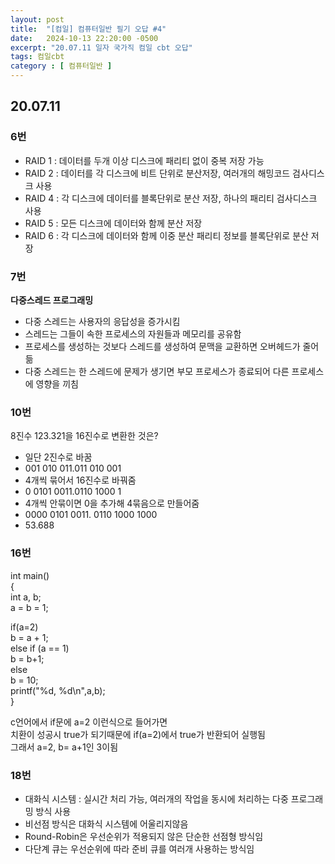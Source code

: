 ```yaml
---
layout: post
title:  "[컴일] 컴퓨터일반 필기 오답 #4"
date:   2024-10-13 22:20:00 -0500
excerpt: "20.07.11 일자 국가직 컴일 cbt 오답"
tags: 컴일cbt
category : [ 컴퓨터일반 ]
---
```


## 20.07.11

### 6번
+ RAID 1 : 데이터를 두개 이상 디스크에 패리티 없이 중복 저장 가능
+ RAID 2 : 데이터를 각 디스크에 비트 단위로 분산저장, 여러개의 해밍코드 검사디스크 사용
+ RAID 4 : 각 디스크에 데이터를 블록단위로 분산 저장, 하나의 패리티 검사디스크 사용
+ RAID 5 : 모든 디스크에 데이터와 함께 분산 저장
+ RAID 6 : 각 디스크에 데이터와 함께 이중 분산 패리티 정보를 블록단위로 분산 저장

### 7번

**다중스레드 프로그래밍**  
+ 다중 스레드는 사용자의 응답성을 증가시킴
+ 스레드는 그들이 속한 프로세스의 자원들과 메모리를 공유함
+ 프로세스를 생성하는 것보다 스레드를 생성하여 문맥을 교환하면 오버헤드가 줄어듦
+ 다중 스레드는 한 스레드에 문제가 생기면 부모 프로세스가 종료되어 다른 프로세스에 영향을 끼침

### 10번

8진수 123.321을 16진수로 변환한 것은?  

+ 일단 2진수로 바꿈
+ 001 010 011.011 010 001
+ 4개씩 묶어서 16진수로 바꿔줌
+ 0 0101 0011.0110 1000 1
+ 4개씩 안묶이면 0을 추가해 4묶음으로 만들어줌
+ 0000 0101 0011. 0110 1000 1000
+ 53.688


### 16번

int main()  
{  
  int a, b;  
  a = b = 1;  

  if(a=2)  
    b = a + 1;  
  else if (a == 1)  
    b = b+1;  
  else  
    b = 10;  
  printf("%d, %d\n",a,b);  
}  

c언어에서 if문에 a=2 이런식으로 들어가면  
치환이 성공시 true가 되기때문에 if(a=2)에서 true가 반환되어 실행됨  
그래서 a=2, b= a+1인 3이됨  

### 18번

+ 대화식 시스템 : 실시간 처리 가능, 여러개의 작업을 동시에 처리하는 다중 프로그래밍 방식 사용
+ 비선점 방식은 대화식 시스템에 어울리지않음
+ Round-Robin은 우선순위가 적용되지 않은 단순한 선점형 방식임
+ 다단계 큐는 우선순위에 따라 준비 큐를 여러개 사용하는 방식임